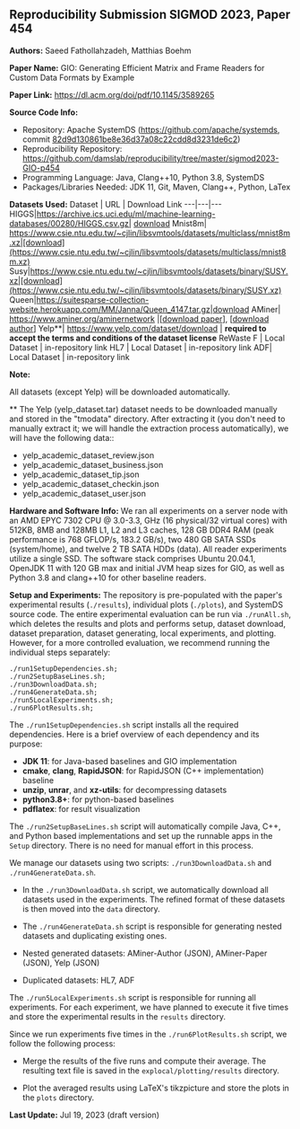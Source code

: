 ## Reproducibility Submission SIGMOD 2023, Paper 454

**Authors:** Saeed Fathollahzadeh, Matthias Boehm

**Paper Name:** GIO: Generating Efficient Matrix and Frame Readers for Custom Data Formats by Example

**Paper Link:**  <https://dl.acm.org/doi/pdf/10.1145/3589265> 

**Source Code Info:**
 * Repository: Apache SystemDS (<https://github.com/apache/systemds>, commit [82d9d130861be8e36d37a08c22cdd8d3231de6c2](https://github.com/apache/systemds/commit/82d9d130861be8e36d37a08c22cdd8d3231de6c2))
 * Reproducibility Repository: <https://github.com/damslab/reproducibility/tree/master/sigmod2023-GIO-p454>
 * Programming Language: Java, Clang++10, Python 3.8, SystemDS 
 * Packages/Libraries Needed: JDK 11, Git, Maven, Clang++, Python, LaTex

**Datasets Used:**
Dataset | URL | Download Link
---|---|---
HIGGS|https://archive.ics.uci.edu/ml/machine-learning-databases/00280/HIGGS.csv.gz| [download](https://archive.ics.uci.edu/ml/machine-learning-databases/00280/HIGGS.csv.gz)
Mnist8m| https://www.csie.ntu.edu.tw/~cjlin/libsvmtools/datasets/multiclass/mnist8m.xz|[download](https://www.csie.ntu.edu.tw/~cjlin/libsvmtools/datasets/multiclass/mnist8m.xz)
Susy|https://www.csie.ntu.edu.tw/~cjlin/libsvmtools/datasets/binary/SUSY.xz|[download](https://www.csie.ntu.edu.tw/~cjlin/libsvmtools/datasets/binary/SUSY.xz)
Queen|<https://suitesparse-collection-website.herokuapp.com/MM/Janna/Queen_4147.tar.gz>|[download](https://suitesparse-collection-website.herokuapp.com/MM/Janna/Queen_4147.tar.gz)
AMiner| <https://www.aminer.org/aminernetwork> |[[download paper](https://lfs.aminer.cn/lab-datasets/aminerdataset/AMiner-Paper.rar)], [[download author](https://lfs.aminer.cn/lab-datasets/aminerdataset/AMiner-Author.zip)] 
Yelp**| https://www.yelp.com/dataset/download | **required to accept the terms and conditions of the dataset license**
ReWaste F | Local Dataset | in-repository link 
HL7 | Local Dataset | in-repository link 
ADF| Local Dataset | in-repository link 

**Note:**

All datasets (except Yelp) will be downloaded automatically.

** The Yelp (yelp_dataset.tar) dataset needs to be downloaded manually and stored in the "tmodata" directory. After extracting it (you don't need to manually extract it; we will handle the extraction process automatically), we will have the following data::
* yelp_academic_dataset_review.json
* yelp_academic_dataset_business.json 
* yelp_academic_dataset_tip.json
* yelp_academic_dataset_checkin.json   
* yelp_academic_dataset_user.json 




**Hardware and Software Info:** We ran all experiments on a server node with an AMD EPYC 7302 CPU @ 3.0-3.3, GHz (16 physical/32 virtual cores) with 512KB, 8MB and 128MB L1, L2 and L3 caches, 128 GB DDR4 RAM (peak performance is 768 GFLOP/s, 183.2 GB/s), two 480 GB SATA SSDs (system/home), and twelve 2 TB SATA HDDs (data). All reader experiments utilize a single SSD. The software stack comprises Ubuntu 20.04.1, OpenJDK 11 with 120 GB max and initial JVM heap sizes for GIO, as well as Python 3.8 and clang++10 for other baseline readers.

**Setup and Experiments:** The repository is pre-populated with the paper's experimental results (`./results`), individual plots (`./plots`), and SystemDS source code. The entire experimental evaluation can be run via `./runAll.sh`, which deletes the results and plots and performs setup, dataset download, dataset preparation, dataset generating, local experiments, and plotting. However, for a more controlled evaluation, we recommend running the individual steps separately:

    ./run1SetupDependencies.sh;
    ./run2SetupBaseLines.sh;
    ./run3DownloadData.sh;
    ./run4GenerateData.sh;
    ./run5LocalExperiments.sh;
    ./run6PlotResults.sh; 

The `./run1SetupDependencies.sh` script installs all the required dependencies. Here is a brief overview of each dependency and its purpose:

* **JDK 11**: for Java-based baselines and GIO implementation
* **cmake**, **clang**, **RapidJSON**: for RapidJSON (C++ implementation) baseline
* **unzip**, **unrar**, and **xz-utils**: for decompressing datasets
* **python3.8+**: for python-based baselines
* **pdflatex**: for result visualization

The `./run2SetupBaseLines.sh` script will automatically compile Java, C++, and Python based implementations and set up the runnable apps in the `Setup` directory. There is no need for manual effort in this process.

We manage our datasets using two scripts: `./run3DownloadData.sh` and `./run4GenerateData.sh`.

* In the `./run3DownloadData.sh` script, we automatically download all datasets used in the experiments. The refined format of these datasets is then moved into the `data` directory.

* The `./run4GenerateData.sh` script is responsible for generating nested datasets and duplicating existing ones.

* Nested generated datasets: AMiner-Author (JSON), AMiner-Paper (JSON), Yelp (JSON)
* Duplicated datasets: HL7, ADF

The `./run5LocalExperiments.sh` script is responsible for running all experiments. For each experiment, we have planned to execute it five times and store the experimental results in the `results` directory.

Since we run experiments five times in the `./run6PlotResults.sh` script, we follow the following process:

* Merge the results of the five runs and compute their average. The resulting text file is saved in the `explocal/plotting/results` directory.

* Plot the averaged results using LaTeX's tikzpicture and store the plots in the `plots` directory.


**Last Update:** Jul 19, 2023 (draft version)